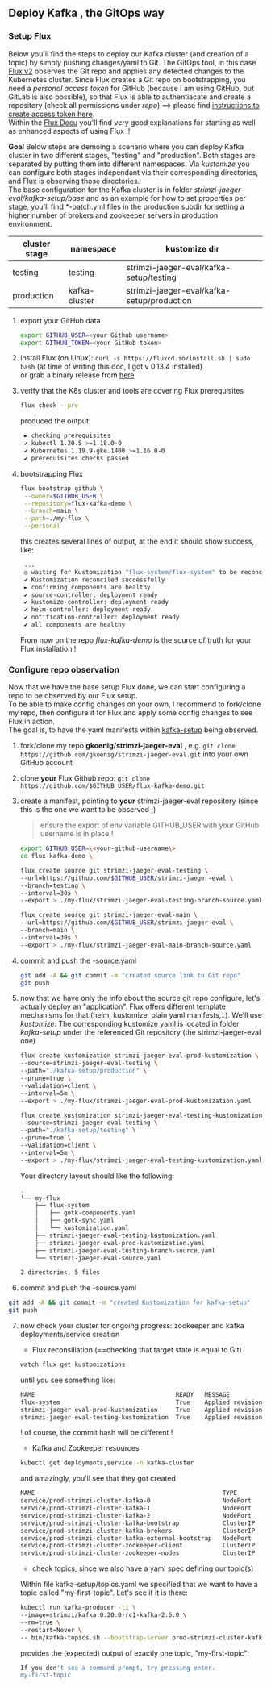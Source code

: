 ## Deploy Kafka , the GitOps way

### Setup Flux

Below you'll find the steps to deploy our Kafka cluster (and creation of a topic) by simply pushing changes/yaml to Git. The GitOps tool, in this case [Flux v2](https://fluxcd.io/) observes the Git repo and applies any detected changes to the Kubernetes cluster.
Since Flux creates a Git repo on bootstrapping, you need a _personal access token_ for GitHub (because I am using GitHub, but GitLab is also possible), so that Flux is able to authentiacate and create a repository (check all permissions under _repo_) ==> please find [instructions to create access token here](https://docs.github.com/en/github/authenticating-to-github/keeping-your-account-and-data-secure/creating-a-personal-access-token).  
Within the [Flux Docu](https://fluxcd.io/docs) you'll find very good explanations for starting as well as enhanced aspects of using Flux !!

**Goal**
Below steps are demoing a scenario where you can deploy Kafka cluster in two different stages, "testing" and "production". Both stages are separated by putting them into different namespaces. Via _kustomize_ you can configure both stages independant via their corresponding directories, and Flux is observing those directories.  
The base configuration for the Kafka cluster is in folder _strimzi-jaeger-eval/kafka-setup/base_ and as an example for how to set properties per stage, you'll find *-patch.yml files in the production subdir for setting a higher number of brokers and zookeeper servers in production environment.

|cluster stage|namespace|kustomize dir|
|---|---|---|
|testing|testing|strimzi-jaeger-eval/kafka-setup/testing|
|production|kafka-cluster|strimzi-jaeger-eval/kafka-setup/production|

1. export your GitHub data

   ```bash
   export GITHUB_USER=<your Github username>
   export GITHUB_TOKEN=<your GitHub token>
   ```

2. install Flux (on Linux): ```curl -s https://fluxcd.io/install.sh | sudo bash``` (at time of writing this doc, I got v 0.13.4 installed)  
  or grab a binary release from [here](https://github.com/fluxcd/flux2/releases)

3. verify that the K8s cluster and tools are covering Flux prerequisites
  
   ```bash
   flux check --pre 
   ```

   produced the output:

   ```bash
    ► checking prerequisites
    ✔ kubectl 1.20.5 >=1.18.0-0
    ✔ Kubernetes 1.19.9-gke.1400 >=1.16.0-0
    ✔ prerequisites checks passed
    ```

4. bootstrapping Flux
  
   ```bash
   flux bootstrap github \
    --owner=$GITHUB_USER \
    --repository=flux-kafka-demo \
    --branch=main \
    --path=./my-flux \
    --personal 
   ```

   this creates several lines of output, at the end it should show success, like:

   ```bash
    ...
    ◎ waiting for Kustomization "flux-system/flux-system" to be reconciled
    ✔ Kustomization reconciled successfully
    ► confirming components are healthy
    ✔ source-controller: deployment ready
    ✔ kustomize-controller: deployment ready
    ✔ helm-controller: deployment ready
    ✔ notification-controller: deployment ready
    ✔ all components are healthy
    ```

   From now on the repo _flux-kafka-demo_ is the source of truth for your Flux installation !


### Configure repo observation

Now that we have the base setup Flux done, we can start configuring a repo to be observed by our Flux setup.  
To be able to make config changes on your own, I recommend to fork/clone my repo, then configure it for Flux and apply some config changes to see Flux in action.  
The goal is, to have the yaml manifests within [kafka-setup](./kafka-setup) being observed.


1. fork/clone my repo **gkoenig/strimzi-jaeger-eval** , e.g. ```git clone https://github.com/gkoenig/strimzi-jaeger-eval.git``` into your own GitHub account
2. clone **your** Flux Github repo: ```git clone https://github.com/$GITHUB_USER/flux-kafka-demo.git```
3. create a manifest, pointing to **your** strimzi-jaeger-eval repository (since this is the one we want to be observed ;)
  
    > ensure the export of env variable GITHUB_USER with your GitHub username is in place !

    ```bash
    export GITHUB_USER=\<your-github-username\>
    cd flux-kafka-demo \
    ```

    ```bash
    flux create source git strimzi-jaeger-eval-testing \
    --url=https://github.com/$GITHUB_USER/strimzi-jaeger-eval \
    --branch=testing \
    --interval=30s \
    --export > ./my-flux/strimzi-jaeger-eval-testing-branch-source.yaml
    ```

    ```bash
    flux create source git strimzi-jaeger-eval-main \
    --url=https://github.com/$GITHUB_USER/strimzi-jaeger-eval \
    --branch=main \
    --interval=30s \
    --export > ./my-flux/strimzi-jaeger-eval-main-branch-source.yaml
    ```

4. commit and push the -source.yaml

    ```bash
    git add -A && git commit -m "created source link to Git repo"
    git push
    ```

5. now that we have only the info about the source git repo configure, let's actually deploy an "application". Flux offers different template mechanisms for that (helm, kustomize, plain yaml manifests,..). We'll use _kustomize_. The corresponding kustomize yaml is located in folder _kafka-setup_ under the referenced Git repository (the strimzi-jaeger-eval one)
  
    ```bash
    flux create kustomization strimzi-jaeger-eval-prod-kustomization \
    --source=strimzi-jaeger-eval-testing \
    --path="./kafka-setup/production" \
    --prune=true \
    --validation=client \
    --interval=5m \
    --export > ./my-flux/strimzi-jaeger-eval-prod-kustomization.yaml
    ```
  
    ```bash
    flux create kustomization strimzi-jaeger-eval-testing-kustomization \
    --source=strimzi-jaeger-eval-testing \
    --path="./kafka-setup/testing" \
    --prune=true \
    --validation=client \
    --interval=5m \
    --export > ./my-flux/strimzi-jaeger-eval-testing-kustomization.yaml
    ```

    Your directory layout should like the following:

    ```bash
    .
    └── my-flux
        ├── flux-system
        │   ├── gotk-components.yaml
        │   ├── gotk-sync.yaml
        │   └── kustomization.yaml
        ├── strimzi-jaeger-eval-testing-kustomization.yaml
        ├── strimzi-jaeger-eval-prod-kustomization.yaml
        ├── strimzi-jaeger-eval-testing-branch-source.yaml
        └── strimzi-jaeger-eval-source.yaml

    2 directories, 5 files
    ```

6. commit and push the -source.yaml

  ```bash
  git add -A && git commit -m "created Kustomization for kafka-setup"
  git push
  ```

7. now check your cluster for ongoing progress: zookeeper and kafka deployments/service creation

   - Flux reconsiliation (==checking that target state is equal to Git)

    ```bash
    watch flux get kustomizations
    ```
  
    until you see something like:
  
    ```bash
    NAME                                       READY   MESSAGE                                                         REVISION
    flux-system                                True    Applied revision: main/80655111cfe968f1bf37c1e9a8e639af7c1fb2eb main/80655111cfe968f1bf37c1e9a8e639af7c1fb2eb
    strimzi-jaeger-eval-prod-kustomization     True    Applied revision: main/7b83b08a58ec359accd9001ea66d28f112f52a5c main/7b83b08a58ec359accd9001ea66d28f112f52a5c
    strimzi-jaeger-eval-testing-kustomization  True    Applied revision: main/7b83b08a58ec359accd9001ea66d28f112f52a5c main/7b83b08a58ec359accd9001ea66d28f112f52a5c
    ```

    ! of course, the commit hash will be different !

   - Kafka and Zookeeper resources

    ```bash
    kubectl get deployments,service -n kafka-cluster
    ```

    and amazingly, you'll see that they got created

    ```bash
    NAME                                                    TYPE        CLUSTER-IP     EXTERNAL-IP   PORT(S)                      AGE
    service/prod-strimzi-cluster-kafka-0                    NodePort    10.3.241.135   <none>        9094:31824/TCP               77s
    service/prod-strimzi-cluster-kafka-1                    NodePort    10.3.255.134   <none>        9094:31819/TCP               78s
    service/prod-strimzi-cluster-kafka-2                    NodePort    10.3.240.71    <none>        9094:31594/TCP               77s
    service/prod-strimzi-cluster-kafka-bootstrap            ClusterIP   10.3.250.224   <none>        9091/TCP,9092/TCP,9093/TCP   78s
    service/prod-strimzi-cluster-kafka-brokers              ClusterIP   None           <none>        9091/TCP,9092/TCP,9093/TCP   78s
    service/prod-strimzi-cluster-kafka-external-bootstrap   NodePort    10.3.251.170   <none>        9094:31433/TCP               77s
    service/prod-strimzi-cluster-zookeeper-client           ClusterIP   10.3.243.23    <none>        2181/TCP                     2m19s
    service/prod-strimzi-cluster-zookeeper-nodes            ClusterIP   None           <none>        2181/TCP,2888/TCP,3888/TCP   2m19s
    ```

   - check topics, since we also have a yaml spec defining our topic(s)

    Within file kafka-setup/topics.yaml we specified that we want to have a topic called "my-first-topic". Let's see if it is there:

    ```bash
    kubectl run kafka-producer -ti \
    --image=strimzi/kafka:0.20.0-rc1-kafka-2.6.0 \
    --rm=true \
    --restart=Never \
    -- bin/kafka-topics.sh --bootstrap-server prod-strimzi-cluster-kafka-bootstrap.kafka-cluster:9092 --list | grep "my-"
    ```

    provides the (expected) output of exactly one topic, "my-first-topic":

    ```bash
    If you don't see a command prompt, try pressing enter.
    my-first-topic
    ```

